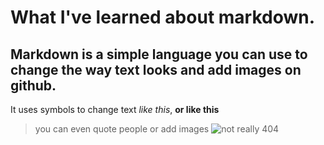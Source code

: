 # What I've learned about markdown.

## Markdown is a simple language you can use to change the way text looks and add images on github.
It uses symbols to change text *like this*, **or like this**
>you can even quote people
or add images 
![not really 404](https://images.unsplash.com/photo-1584824486516-0555a07fc511?ixlib=rb-1.2.1&ixid=eyJhcHBfaWQiOjEyMDd9&auto=format&fit=crop&w=1350&q=80)
